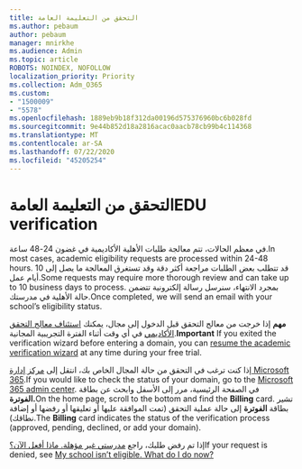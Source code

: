 ```yaml
---
title: التحقق من التعليمة العامة
ms.author: pebaum
author: pebaum
manager: mnirkhe
ms.audience: Admin
ms.topic: article
ROBOTS: NOINDEX, NOFOLLOW
localization_priority: Priority
ms.collection: Adm_O365
ms.custom:
- "1500009"
- "5578"
ms.openlocfilehash: 1889eb9b18f312da00196d575376960bc6b028fd
ms.sourcegitcommit: 9e44b852d18a2816acac0aacb78cb99b4c114368
ms.translationtype: MT
ms.contentlocale: ar-SA
ms.lasthandoff: 07/22/2020
ms.locfileid: "45205254"
---
```

# <a name="edu-verification"></a><span data-ttu-id="0d93c-102">التحقق من التعليمة العامة</span><span class="sxs-lookup"><span data-stu-id="0d93c-102">EDU verification</span></span>

<span data-ttu-id="0d93c-103">في معظم الحالات، تتم معالجة طلبات الأهلية الأكاديمية في غضون 24-48 ساعة.</span><span class="sxs-lookup"><span data-stu-id="0d93c-103">In most cases, academic eligibility requests are processed within 24-48 hours.</span></span> <span data-ttu-id="0d93c-104">قد تتطلب بعض الطلبات مراجعة أكثر دقة وقد تستغرق المعالجة ما يصل إلى 10 أيام عمل.</span><span class="sxs-lookup"><span data-stu-id="0d93c-104">Some requests may require more thorough review and can take up to 10 business days to process.</span></span> <span data-ttu-id="0d93c-105">بمجرد الانتهاء، سنرسل رسالة إلكترونية تتضمن حالة الأهلية في مدرستك.</span><span class="sxs-lookup"><span data-stu-id="0d93c-105">Once completed, we will send an email with your school’s eligibility status.</span></span>

<span data-ttu-id="0d93c-106">**مهم** إذا خرجت من معالج التحقق قبل الدخول إلى مجال، يمكنك [استئناف معالج التحقق الأكاديمي](https://go.microsoft.com/fwlink/p/?linkid=2135255) في أي وقت أثناء الفترة التجريبية المجانية.</span><span class="sxs-lookup"><span data-stu-id="0d93c-106">**Important** If you exited the verification wizard before entering a domain, you can [resume the academic verification wizard](https://go.microsoft.com/fwlink/p/?linkid=2135255) at any time during your free trial.</span></span>

<span data-ttu-id="0d93c-107">إذا كنت ترغب في التحقق من حالة المجال الخاص بك، انتقل إلى [مركز إدارة Microsoft 365](https://go.microsoft.com/fwlink/p/?linkid=2024339).</span><span class="sxs-lookup"><span data-stu-id="0d93c-107">If you would like to check the status of your domain, go to the [Microsoft 365 admin center](https://go.microsoft.com/fwlink/p/?linkid=2024339).</span></span> <span data-ttu-id="0d93c-108">في الصفحة الرئيسية، مرر إلى الأسفل وابحث عن بطاقة **الفوترة.**</span><span class="sxs-lookup"><span data-stu-id="0d93c-108">On the home page, scroll to the bottom and find the **Billing** card.</span></span> <span data-ttu-id="0d93c-109">تشير بطاقة **الفوترة** إلى حالة عملية التحقق (تمت الموافقة عليها أو تعليقها أو رفضها أو إضافة نطاقك).</span><span class="sxs-lookup"><span data-stu-id="0d93c-109">The **Billing** card indicates the status of the verification process (approved, pending, declined, or add your domain).</span></span>

<span data-ttu-id="0d93c-110">إذا تم رفض طلبك، راجع [مدرستي غير مؤهلة. ماذا أفعل الآن؟](https://docs.microsoft.com/microsoft-365/commerce/subscriptions/verify-academic-eligibility#my-school-isnt-eligible-what-do-i-do-now)</span><span class="sxs-lookup"><span data-stu-id="0d93c-110">If your request is denied, see [My school isn’t eligible. What do I do now?](https://docs.microsoft.com/microsoft-365/commerce/subscriptions/verify-academic-eligibility#my-school-isnt-eligible-what-do-i-do-now)</span></span>